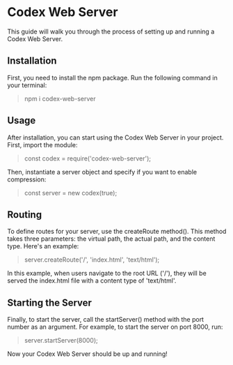 # Codex Web Server

This guide will walk you through the process of setting up and running a Codex Web Server.

## Installation

First, you need to install the npm package. Run the following command in your terminal:

> npm i codex-web-server
 
## Usage

After installation, you can start using the Codex Web Server in your project. First, import the module:

> const codex = require('codex-web-server');

Then, instantiate a server object and specify if you want to enable compression:

> const server = new codex(true);

## Routing

To define routes for your server, use the createRoute method(). This method takes three parameters: the virtual path, the actual path, and the content type. Here's an example:

> server.createRoute('/', 'index.html', 'text/html');

In this example, when users navigate to the root URL ('/'), they will be served the index.html file with a content type of 'text/html'.

## Starting the Server

Finally, to start the server, call the startServer() method with the port number as an argument. For example, to start the server on port 8000, run:

> server.startServer(8000);

Now your Codex Web Server should be up and running!

